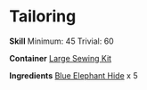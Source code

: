 <!-- TITLE: Blue Elephant Hide Boots -->
<!-- SUBTITLE: Made of durable elephant hide -->

# Tailoring
**Skill**
Minimum: 45
Trivial: 60

**Container**
[Large Sewing Kit](large-sewing-kit)

**Ingredients**
[Blue Elephant Hide](blue-elephant-hide) x 5